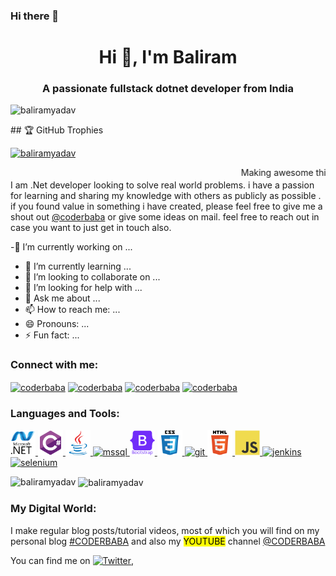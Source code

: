 ### Hi there 👋 
<h1 align="center">Hi 👋, I'm Baliram</h1>
<h3 align="center">A passionate fullstack dotnet developer from India</h3>

<p align="left"> <img src="https://komarev.com/ghpvc/?username=baliramyadav&label=Profile%20views&color=0e75b6&style=flat" alt="baliramyadav" /> </p>
## 🏆 GitHub Trophies
<p align="left"> <a href="https://github.com/ryo-ma/github-profile-trophy"><img src="https://github-profile-trophy.vercel.app/?username=baliramyadav" alt="baliramyadav" /></a> </p>

<marquee> Making awesome things for awesome people!</marquee>
I am .Net developer looking to solve real world problems. i have a passion for learning and sharing my knowledge with others as publicly as possible . if you found value in something i have created, please feel free to give me a shout out <a href="https://www.youtube.com/coderbaba">@coderbaba</a> or give some ideas on mail. feel free to reach out in case you want to just get in touch also.


<!--
**baliramyadav/baliramyadav** is a ✨ _special_ ✨ repository because its `README.md` (this file) appears on your GitHub profile.

Here are some ideas to get you started:--->

 -🔭 I’m currently working on ...
- 🌱 I’m currently learning ...
- 👯 I’m looking to collaborate on ...
- 🤔 I’m looking for help with ...
- 💬 Ask me about ...
- 📫 How to reach me: ...
- 😄 Pronouns: ...
- ⚡ Fun fact: ...

<h3 align="left">Connect with me:</h3>
<p align="left">
 <a href="https://www.youtube.com/c/coderbaba" target="blank"><img align="center" src="https://raw.githubusercontent.com/rahuldkjain/github-profile-readme-generator/master/src/images/icons/Social/youtube.svg" alt="coderbaba" height="30" width="40" /></a>
 <a href="https://instagram.com/coderbaba" target="blank"><img align="center" src="https://raw.githubusercontent.com/rahuldkjain/github-profile-readme-generator/master/src/images/icons/Social/instagram.svg" alt="coderbaba" height="30" width="40" /></a>
 <a href="https://fb.com/coderbaba" target="blank"><img align="center" src="https://raw.githubusercontent.com/rahuldkjain/github-profile-readme-generator/master/src/images/icons/Social/facebook.svg" alt="coderbaba" height="30" width="40" /></a>
<a href="https://twitter.com/coderbaba" target="blank"><img align="center" src="https://raw.githubusercontent.com/rahuldkjain/github-profile-readme-generator/master/src/images/icons/Social/twitter.svg" alt="coderbaba" height="30" width="40" /></a>
<!--- <a href="https://linkedin.com/in/baliramyadav" target="blank"><img align="center" src="https://raw.githubusercontent.com/rahuldkjain/github-profile-readme-generator/master/src/images/icons/Social/linked-in-alt.svg" alt="baliramyadav" height="30" width="40" /></a> --->



</p>
<h3 align="left">Languages and Tools:</h3>
<p align="left"> 
 <a href="https://dotnet.microsoft.com/" target="_blank" rel="noreferrer"> 
     <img src="https://raw.githubusercontent.com/devicons/devicon/master/icons/dot-net/dot-net-original-wordmark.svg" alt="dotnet" width="40" height="40"/> </a>
 
 <a href="https://www.w3schools.com/cs/" target="_blank" rel="noreferrer"> 
   <img src="https://raw.githubusercontent.com/devicons/devicon/master/icons/csharp/csharp-original.svg" alt="csharp" width="40" height="40"/> </a>
   <a href="https://www.java.com" target="_blank" rel="noreferrer"> 
  <img src="https://raw.githubusercontent.com/devicons/devicon/master/icons/java/java-original.svg" alt="java" width="40" height="40"/> </a>
  <a href="https://www.microsoft.com/en-us/sql-server" target="_blank" rel="noreferrer"> 
  <img src="https://www.svgrepo.com/show/303229/microsoft-sql-server-logo.svg" alt="mssql" width="40" height="40"/> </a> 
   <a href="https://getbootstrap.com" target="_blank" rel="noreferrer"> 
  <img src="https://raw.githubusercontent.com/devicons/devicon/master/icons/bootstrap/bootstrap-plain-wordmark.svg" alt="bootstrap" width="40" height="40"/> </a>
 <a href="https://www.w3schools.com/css/" target="_blank" rel="noreferrer"> 
    <img src="https://raw.githubusercontent.com/devicons/devicon/master/icons/css3/css3-original-wordmark.svg" alt="css3" width="40" height="40"/> </a>
 
 <a href="https://git-scm.com/" target="_blank" rel="noreferrer"> 
      <img src="https://www.vectorlogo.zone/logos/git-scm/git-scm-icon.svg" alt="git" width="40" height="40"/> </a> 
 <a href="https://www.w3.org/html/" target="_blank" rel="noreferrer"> 
  <img src="https://raw.githubusercontent.com/devicons/devicon/master/icons/html5/html5-original-wordmark.svg" alt="html5" width="40" height="40"/> </a>
 
 <a href="https://developer.mozilla.org/en-US/docs/Web/JavaScript" target="_blank" rel="noreferrer">
  <img src="https://raw.githubusercontent.com/devicons/devicon/master/icons/javascript/javascript-original.svg" alt="javascript" width="40" height="40"/> </a> 
 <a href="https://www.jenkins.io" target="_blank" rel="noreferrer"> 
  <img src="https://www.vectorlogo.zone/logos/jenkins/jenkins-icon.svg" alt="jenkins" width="40" height="40"/> </a>
 
 <a href="https://www.selenium.dev" target="_blank" rel="noreferrer"> 
  <img src="https://raw.githubusercontent.com/detain/svg-logos/780f25886640cef088af994181646db2f6b1a3f8/svg/selenium-logo.svg" alt="selenium" width="40" height="40"/> </a>
</p>
<p><img align="left" src="https://github-readme-stats.vercel.app/api/top-langs?username=baliramyadav&show_icons=true&locale=en&layout=compact" alt="baliramyadav" /></p>

<p>&nbsp;<img align="center" src="https://github-readme-stats.vercel.app/api?username=baliramyadav&show_icons=true&locale=en" alt="baliramyadav" /></p>



<h3>My Digital World:</h3>
<p>I make regular blog posts/tutorial videos, most of which you will find on my personal blog <a href="https://www.codernana.in">#CODERBABA</a> and also my <mark>YOUTUBE</mark> channel <a href="https://www.youtube.com/coderbaba">@CODERBABA</a> </p>

<!-- Actual text -->

You can find me on [![Twitter][1.2]][1], 

<!-- Icons -->

[1.2]: http://i.imgur.com/wWzX9uB.png (twitter icon without padding)
[2.2]: <!--https://raw.githubusercontent.com/MartinHeinz/MartinHeinz/master/linkedin-3-16.png (LinkedIn icon without padding)-->

<!-- Links to your social media accounts -->

[1]: https://twitter.com/thecoderbaba

